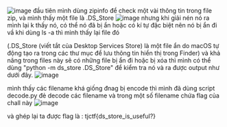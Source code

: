 ![image](https://github.com/user-attachments/assets/8954402a-49ee-41e7-809b-974208b588cd)
đầu tiên mình dùng zipinfo để check một vài thông tin trong file zip, và mình thấy một file là .DS_Store
![image](https://github.com/user-attachments/assets/a5a1a41c-9275-440b-be11-1f3bfe833b2a)
nhưng khi giải nén nó ra mình lại k thấy nó, có thể nó đã bị ẩn hoặc có kí tự đặc biệt nên nó bị ẩn đi vầ khi dùng ls -a thì mình thấy lại file đó

(.DS_Store (viết tắt của Desktop Services Store) là một file ẩn do macOS tự động tạo ra trong các thư mục để lưu thông tin hiển thị trong Finder)
và khả năng trong files này sẽ có những file bị ẩn đi hoặc bị xóa thì mình có thể dùng 
"python -m ds_store .DS_Store" để kiểm tra nó và ra được output như dưới đây.
![image](https://github.com/user-attachments/assets/dd592738-055c-4908-b7b5-b64959c21cb1)

mình thấy các filename khá giống đnag bị encode thì mình đã dùng script decode.py đẻ decode các filename và trong một số filename chứa flag của chall này
![image](https://github.com/user-attachments/assets/d35ce864-1e25-4528-9ebb-b5076837788c)


 và ghép lại ta được flag là : tjctf{ds_store_is_useful?}
